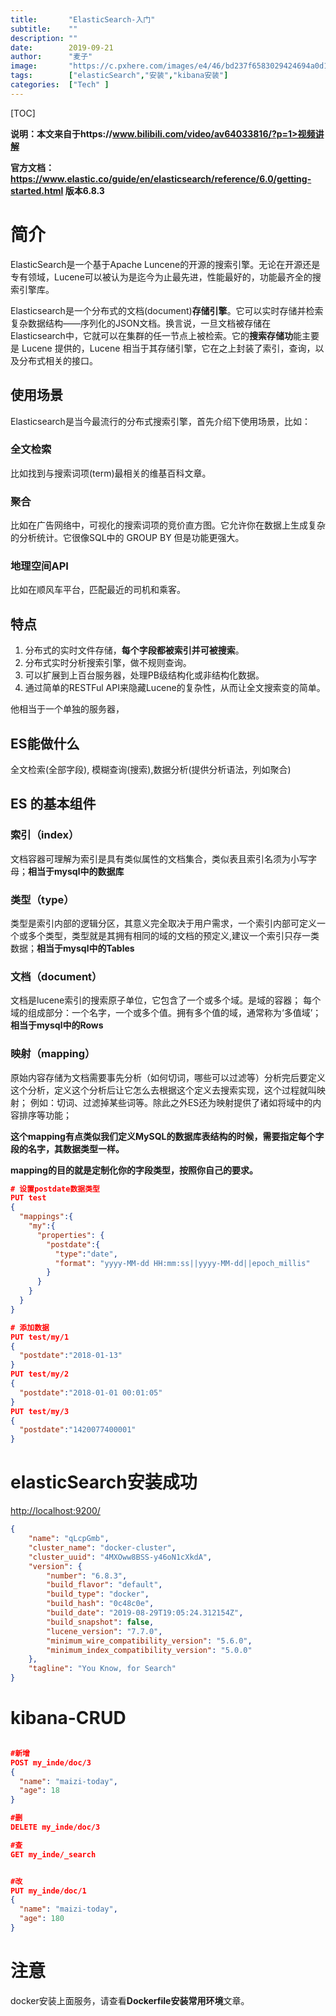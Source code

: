 ```yaml
---
title:       "ElasticSearch-入门"
subtitle:    ""
description: ""
date:        2019-09-21
author:      "麦子"
image:       "https://c.pxhere.com/images/e4/46/bd237f6583029424694a0d16589b-1435053.jpg!d"
tags:        ["elasticSearch","安装","kibana安装"]
categories:  ["Tech" ]
---
```


[TOC]

**说明：本文来自于https://www.bilibili.com/video/av64033816/?p=1>视频讲解**

**官方文档：https://www.elastic.co/guide/en/elasticsearch/reference/6.0/getting-started.html 版本6.8.3**

# 简介

ElasticSearch是一个基于Apache Luncene的开源的搜索引擎。无论在开源还是专有领域，Lucene可以被认为是迄今为止最先进，性能最好的，功能最齐全的搜索引擎库。

Elasticsearch是一个分布式的文档(document)**存储引擎**。它可以实时存储并检索复杂数据结构——序列化的JSON文档。换言说，一旦文档被存储在Elasticsearch中，它就可以在集群的任一节点上被检索。它的**搜索存储功**能主要是 Lucene 提供的，Lucene 相当于其存储引擎，它在之上封装了索引，查询，以及分布式相关的接口。



## 使用场景

Elasticsearch是当今最流行的分布式搜索引擎，首先介绍下使用场景，比如：

### 全文检索

比如找到与搜索词项(term)最相关的维基百科文章。

### 聚合

比如在广告网络中，可视化的搜索词项的竞价直方图。它允许你在数据上生成复杂的分析统计。它很像SQL中的 GROUP BY 但是功能更强大。

### 地理空间API

比如在顺风车平台，匹配最近的司机和乘客。



## 特点

1. 分布式的实时文件存储，**每个字段都被索引并可被搜索**。 
2. 分布式实时分析搜索引擎，做不规则查询。 
3. 可以扩展到上百台服务器，处理PB级结构化或非结构化数据。
4. 通过简单的RESTFul API来隐藏Lucene的复杂性，从而让全文搜索变的简单。 

他相当于一个单独的服务器， 

##  

## ES能做什么

全文检索(全部字段), 模糊查询(搜索),数据分析(提供分析语法，列如聚合)



## ES 的基本组件

### 索引（index）

文档容器可理解为索引是具有类似属性的文档集合，类似表且索引名须为小写字母；**相当于mysql中的数据库**

### 类型（type）

类型是索引内部的逻辑分区，其意义完全取决于用户需求，一个索引内部可定义一个或多个类型，类型就是其拥有相同的域的文档的预定义,建议一个索引只存一类数据；**相当于mysql中的Tables**

### 文档（document） 

文档是lucene索引的搜索原子单位，它包含了一个或多个域。是域的容器；
每个域的组成部分：一个名字，一个或多个值。拥有多个值的域，通常称为‘多值域’；**相当于mysql中的Rows**

### 映射（mapping）

原始内容存储为文档需要事先分析（如何切词，哪些可以过滤等）分析完后要定义这个分析，定义这个分析后让它怎么去根据这个定义去搜索实现，这个过程就叫映射；
例如：切词、过滤掉某些词等。除此之外ES还为映射提供了诸如将域中的内容排序等功能；

**这个mapping有点类似我们定义MySQL的数据库表结构的时候，需要指定每个字段的名字，其数据类型一样。**

**mapping的目的就是定制化你的字段类型，按照你自己的要求。**

```json
# 设置postdate数据类型
PUT test
{
  "mappings":{
    "my":{
      "properties": {
        "postdate":{
          "type":"date",
          "format": "yyyy-MM-dd HH:mm:ss||yyyy-MM-dd||epoch_millis"
        }
      }
    }
  }
}

# 添加数据
PUT test/my/1
{
  "postdate":"2018-01-13"
}
PUT test/my/2
{
  "postdate":"2018-01-01 00:01:05"
}
PUT test/my/3
{
  "postdate":"1420077400001"
}
```



# elasticSearch安装成功

[http://localhost:9200/](http://localhost:9200/)

```json
{
    "name": "qLcpGmb",
    "cluster_name": "docker-cluster",
    "cluster_uuid": "4MXOww8BSS-y46oN1cXkdA",
    "version": {
        "number": "6.8.3",
        "build_flavor": "default",
        "build_type": "docker",
        "build_hash": "0c48c0e",
        "build_date": "2019-08-29T19:05:24.312154Z",
        "build_snapshot": false,
        "lucene_version": "7.7.0",
        "minimum_wire_compatibility_version": "5.6.0",
        "minimum_index_compatibility_version": "5.0.0"
    },
    "tagline": "You Know, for Search"
}
```



# kibana-CRUD

```json

#新增
POST my_inde/doc/3
{
  "name": "maizi-today",
  "age": 18
}

#删
DELETE my_inde/doc/3

#查
GET my_inde/_search


#改
PUT my_inde/doc/1
{
  "name": "maizi-today",
  "age": 180
}
```



# 注意

docker安装上面服务，请查看**Dockerfile安装常用环境**文章。 

